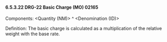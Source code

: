 #### 6.5.3.22 DRG-22 Basic Charge (MO) 02165

Components: &lt;Quantity (NM)> ^ &lt;Denomination (ID)>

Definition: The basic charge is calculated as a multiplication of the relative weight with the base rate.
